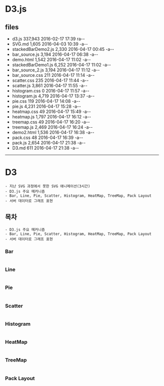 # D3.js

## files

* d3.js	337,943	2016-02-17 17:39	ra--
* SVG.md	1,605	2016-04-03 10:39	-a--
* stackedBarDemo2.js	2,330	2016-04-17 00:45	-a--
* bar_source.js	3,194	2016-04-17 06:38	-a--
* demo.html	1,542	2016-04-17 11:02	-a--
* stackedBarDemo1.js	6,252	2016-04-17 11:02	-a--
* bar_source_2.js	3,194	2016-04-17 11:12	-a--
* bar_source.css	211	2016-04-17 11:14	-a--
* scatter.css	235	2016-04-17 11:44	-a--
* scatter.js	3,861	2016-04-17 11:55	-a--
* histogram.css	0	2016-04-17 11:57	-a--
* histogram.js	4,719	2016-04-17 13:37	-a--
* pie.css	119	2016-04-17 14:08	-a--
* pie.js	4,231	2016-04-17 15:28	-a--
* heatmap.css	49	2016-04-17 15:49	-a--
* heatmap.js	1,797	2016-04-17 16:12	-a--
* treemap.css	49	2016-04-17 16:20	-a--
* treemap.js	2,469	2016-04-17 16:24	-a--
* demo2.html	1,536	2016-04-17 16:38	-a--
* pack.css	48	2016-04-17 16:39	-a--
* pack.js	2,654	2016-04-17 21:38	-a--
* D3.md	611	2016-04-17 21:38	-a--

***

# D3

```
- 지난 SVG 과정에서 못한 SVG 애니메이션(3시간)
- D3.js 주요 메커니즘
- Bar, Line, Pie, Scatter, Histogram, HeatMap, TreeMap, Pack Layout
- 서버 데이터로 그래프 표현
```

## 목차

```
- D3.js 주요 메커니즘
- Bar, Line, Pie, Scatter, Histogram, HeatMap, TreeMap, Pack Layout
- 서버 데이터로 그래프 표현
```

### Bar

```

```

### Line

```

```

### Pie

```

```

### Scatter

```

```

### Histogram

```

```

### HeatMap

```

```

### TreeMap

```

```

### Pack Layout

```

```

